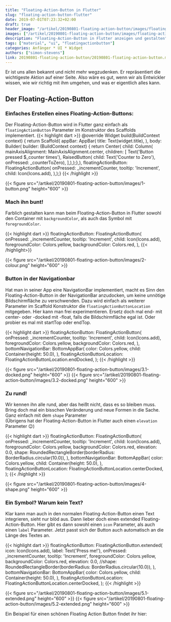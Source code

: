 ```yaml
---
title: "Floating-Action-Button in Flutter"
slug: "floating-action-button-flutter" 
date: 2019-07-01T07:23:32+02:00
draft: true
header_image: "/artikel/20190801-floating-action-button/images/floating-action-button.png"
images: ["/artikel/20190801-floating-action-button/images/floating-action-button.png"]
description: "Floating-Action-Button in Flutter anzeigen und gestalten"
tags: ["material", "ui", "floatingactionbutton"]
categories: Anfänger * UI * Widget
authors: ["simon-stevens"]
link: 20190801-floating-action-button/20190801-floating-action-button.md
---
```

Er ist uns allen bekannt und nicht mehr wegzudenken. Er repräsentiert die wichtigeste Aktion auf einer Seite. Also wäre es gut, wenn wir als Entwickler wissen, wie wir richtig mit ihm umgehen, und was er eigentlich alles kann.

## Der Floating-Action-Button




### Einfaches Erstellen eines Floating-Action-Buttons:

Der Floating-Action-Button wird in Flutter ganz einfach als `floatingActionButton` Parameter im Konstruktor des Scaffolds implementiert.
{{< highlight dart >}}
 @override
  Widget build(BuildContext context) {
    return Scaffold(
      appBar: AppBar(
        title: Text(widget.title),
      ),
      body: Builder(
        builder: (BuildContext context) {
          return Center(
            child: Column(
              mainAxisAlignment: MainAxisAlignment.center,
              children: <Widget>[
                Text('Button pressed $_counter times'),
                RaisedButton(
                    child: Text('Counter to Zero'), onPressed: _counterToZero),
              ],),);},),
      floatingActionButton: FloatingActionButton(
        onPressed: _incrementCounter,
        tooltip: 'Increment',
        child: Icon(Icons.add),
      ),);}
{{< /highlight >}}

{{< figure src="/artikel/20190801-floating-action-button/images/1-button.png" height="600" >}}



### Mach ihn bunt!

Farblich gestalten kann man beim Floating-Action-Button in Flutter sowohl den Container mit `backgroundColor`, als auch das Symbol mit `foregroundColor`.




{{< highlight dart >}}
      floatingActionButton: FloatingActionButton(
        onPressed: _incrementCounter,
        tooltip: 'Increment',
        child: Icon(Icons.add),
        foregroundColor: Colors.yellow,
        backgroundColor: Colors.red,
      ),
{{< /highlight>}}

{{< figure src="/artikel/20190801-floating-action-button/images/2-colour.png" height="600" >}}




### Button in der Navigationbar

Hat man in seiner App eine NavigationBar implementiert, macht es Sinn den Floating-Action-Button in der NavigationBar anzudocken, um keine unnötige Bildschirmfläche zu verschwenden. Dazu wird einfach als weiterer Parameter im Scaffold Konstruktor die `floatingActionButtonLocation` mitgegeben. Hier kann man frei experimentieren. Ersetz doch mal end- mit center- oder -docked mit -float, falls die Bildschirmfläche egal ist. Oder probier es mal mit startTop oder endTop.

{{< highlight dart >}}
      floatingActionButton: FloatingActionButton(
        onPressed: _incrementCounter,
        tooltip: 'Increment',
        child: Icon(Icons.add),
        foregroundColor: Colors.yellow,
        backgroundColor: Colors.red,
      ),
      bottomNavigationBar: BottomAppBar(
        color: Colors.yellow,
        child: Container(height: 50.0),
      ),
      floatingActionButtonLocation: FloatingActionButtonLocation.endDocked,
    );
{{< /highlight >}}

{{< figure src="/artikel/20190801-floating-action-button/images/3.1-docked.png" height="600" >}}  {{< figure src="/artikel/20190801-floating-action-button/images/3.2-docked.png" height="600" >}}


### Zu rund!


Wir kennen ihn alle rund, aber das heißt nicht, dass es so bleiben muss. Bring doch mal ein bisschen Veränderung und neue Formen in die Sache. Ganz einfach mit dem `shape` Parameter<br>
(Übrigens hat der Floating-Action-Button in Flutter auch einen `elevation` Parameter :wink:)


{{< highlight dart >}}
floatingActionButton: FloatingActionButton(
        onPressed: _incrementCounter,
        tooltip: 'Increment',
        child: Icon(Icons.add),
        foregroundColor: Colors.yellow,
        backgroundColor: Colors.red,
        elevation: 0.0,
        shape: RoundedRectangleBorder(borderRadius: BorderRadius.circular(10.0)),
      ),
      bottomNavigationBar: BottomAppBar(
        color: Colors.yellow,
        child: Container(height: 50.0),
      ),
      floatingActionButtonLocation: FloatingActionButtonLocation.centerDocked,
    );
{{< /highlight >}}

{{< figure src="/artikel/20190801-floating-action-button/images/4-shape.png" height="600" >}}


### Ein Symbol? Warum kein Text?

Klar kann man auch in den normalen Floating-Action-Button einen Text integrieren, sieht nur blöd aus. Dann lieber doch einen extended Floating-Action-Button. Hier gibt es dann sowohl einen `icon` Parameter, als auch einen `label` Parameter. Jetzt passt sich der Button auch automatisch an die Länge des Textes an.


{{< highlight dart >}}
      floatingActionButton: FloatingActionButton.extended(
        icon: Icon(Icons.add),
        label: Text('Press me!'),
        onPressed: _incrementCounter,
        tooltip: 'Increment',
        foregroundColor: Colors.yellow,
        backgroundColor: Colors.red,
        elevation: 0.0,
       //shape: RoundedRectangleBorder(borderRadius: BorderRadius.circular(10.0)),
      ),
      bottomNavigationBar: BottomAppBar(
        color: Colors.yellow,
        child: Container(height: 50.0),
      ),
      floatingActionButtonLocation: FloatingActionButtonLocation.centerDocked,
    );
{{< /highlight >}}

{{< figure src="/artikel/20190801-floating-action-button/images/5.1-extended.png" height="600" >}}  {{< figure src="/artikel/20190801-floating-action-button/images/5.2-extended.png" height="600" >}}


Ein Beispiel für einen schönen Floating Action Button findet ihr hier: 

  

 